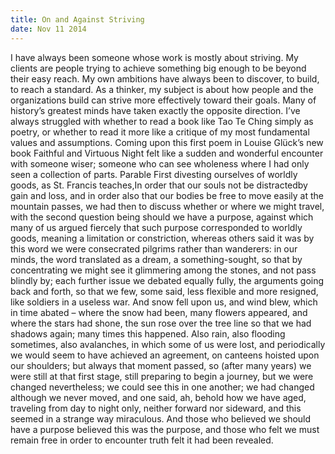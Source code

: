 ```yaml
---
title: On and Against Striving
date: Nov 11 2014
---
```


I have always been someone whose work is mostly about striving. My clients are people trying to achieve something big enough to be beyond their easy reach. My own ambitions have always been to discover, to build, to reach a standard. As a thinker, my subject is about how people and the organizations build can strive more effectively toward their goals. Many of history’s greatest minds have taken exactly the opposite direction. I’ve always struggled with whether to read a book like Tao Te Ching simply as poetry, or whether to read it more like a critique of my most fundamental values and assumptions. Coming upon this first poem in Louise Glück’s new book Faithful and Virtuous Night felt like a sudden and wonderful encounter with someone wiser; someone who can see wholeness where I had only seen a collection of parts. Parable First divesting ourselves of worldly goods, as St. Francis teaches,In order that our souls not be distractedby gain and loss, and in order also that our bodies be free to move easily at the mountain passes, we had then to discuss whether or where we might travel, with the second question being should we have a purpose, against which many of us argued fiercely that such purpose corresponded to worldly goods, meaning a limitation or constriction, whereas others said it was by this word we were consecrated pilgrims rather than wanderers: in our minds, the word translated as a dream, a something-sought, so that by concentrating we might see it glimmering among the stones, and not pass blindly by; each further issue we debated equally fully, the arguments going back and forth, so that we few, some said, less flexible and more resigned, like soldiers in a useless war. And snow fell upon us, and wind blew, which in time abated – where the snow had been, many flowers appeared, and where the stars had shone, the sun rose over the tree line so that we had shadows again; many times this happened. Also rain, also flooding sometimes, also avalanches, in which some of us were lost, and periodically we would seem to have achieved an agreement, on canteens hoisted upon our shoulders; but always that moment passed, so (after many years) we were still at that first stage, still preparing to begin a journey, but we were changed nevertheless; we could see this in one another; we had changed although we never moved, and one said, ah, behold how we have aged, traveling from day to night only, neither forward nor sideward, and this seemed in a strange way miraculous. And those who believed we should have a purpose believed this was the purpose, and those who felt we must remain free in order to encounter truth felt it had been revealed.
